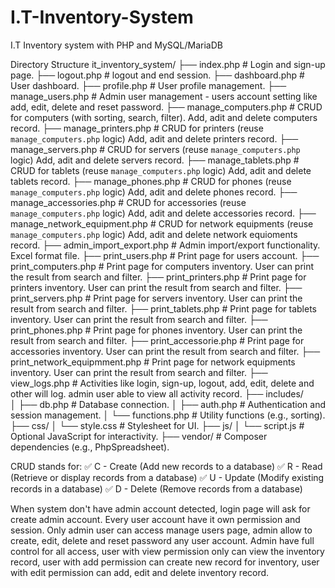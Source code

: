 # I.T-Inventory-System
I.T Inventory system with PHP and MySQL/MariaDB

Directory Structure
it_inventory_system/
├── index.php                   # Login and sign-up page.
├── logout.php                  # logout and end session.
├── dashboard.php               # User dashboard.
├── profile.php                 # User profile management.
├── manage_users.php            # Admin user management - users account setting like add, edit, delete and reset password.
├── manage_computers.php        # CRUD for computers (with sorting, search, filter). Add, adit and delete computers record.
├── manage_printers.php         # CRUD for printers (reuse `manage_computers.php` logic) Add, adit and delete printers record.
├── manage_servers.php          # CRUD for servers (reuse `manage_computers.php` logic) Add, adit and delete servers record.
├── manage_tablets.php          # CRUD for tablets (reuse `manage_computers.php` logic) Add, adit and delete tablets record.
├── manage_phones.php           # CRUD for phones (reuse `manage_computers.php` logic) Add, adit and delete phones record.
├── manage_accessories.php      # CRUD for accessories (reuse `manage_computers.php` logic) Add, adit and delete accessories record.
├── manage_network_equipment.php     # CRUD for network equipments (reuse `manage_computers.php` logic) Add, adit and delete network equioments record.
├── admin_import_export.php     # Admin import/export functionality. Excel format file.
├── print_users.php             # Print page for users account.
├── print_computers.php         # Print page for computers inventory. User can print the result from search and filter.
├── print_printers.php          # Print page for printers inventory. User can print the result from search and filter.
├── print_servers.php           # Print page for servers inventory. User can print the result from search and filter.
├── print_tablets.php           # Print page for tablets inventory. User can print the result from search and filter.
├── print_phones.php            # Print page for phones inventory. User can print the result from search and filter.
├── print_accessorie.php        # Print page for accessories inventory. User can print the result from search and filter.
├── print_network_equipmment.php      # Print page for network equipments inventory. User can print the result from search and filter.
├── view_logs.php               # Activities like login, sign-up, logout, add, edit, delete and other will log. admin user able to view all activity record.
├── includes/   
│   ├── db.php                  # Database connection.
│   ├── auth.php                # Authentication and session management.
│   └── functions.php           # Utility functions (e.g., sorting).
├── css/
│   └── style.css               # Stylesheet for UI.
├── js/
│   └── script.js               # Optional JavaScript for interactivity.
├── vendor/                     # Composer dependencies (e.g., PhpSpreadsheet).

CRUD stands for:
✅ C - Create (Add new records to a database)
✅ R - Read (Retrieve or display records from a database)
✅ U - Update (Modify existing records in a database)
✅ D - Delete (Remove records from a database)

When system don't have admin account detected, login page will ask for create admin account. Every user account have it own permission and session. Only admin user can access manage users page, admin allow to create, edit, delete and reset password any user account. Admin have full control for all access, user with view permission only can view the inventory record, user with add permission can create new record for inventory, user with edit permission can add, edit and delete inventory record.

